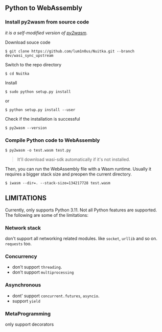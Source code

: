 ## Python to WebAssembly

### Install py2wasm from source code

*it is a self-modified version of [py2wasm](https://github.com/wasmerio/py2wasm).*

Download souce code

`$ git clone https://github.com/lum1n0us/Nuitka.git --branch dev/wasi_sync_upstream`

Switch to the repo directory

`$ cd Nuitka`

Install

`$ sudo python setup.py install`

or

`$ python setup.py install --user`

Check if the installation is successful

`$ py2wasm --version`

### Compile Python code to WebAssembly

`$ py2wasm -o test.wasm test.py`

> It'll download wasi-sdk automatically if it's not installed.

Then, you can run the WebAssembly file with a Wasm runtime. Usually it requires a bigger stack size and preopen the current directory.

`$ iwasm --dir=. --stack-size=134217728 test.wasm`

## LIMITATIONS

Currently, only supports Python 3.11. Not all Python features are supported. The following are some of the limitations:

### Network stack

don't support all networking related modules. like `socket`, `urllib` and so on. `requests` too.

### Concurrency

- don't support `threading`.
- don't support `multiprocessing`

### Asynchronous

- dont' support `concurrent.futures`, `asyncio`.
- support `yield`

### MetaProgramming

only support decorators
